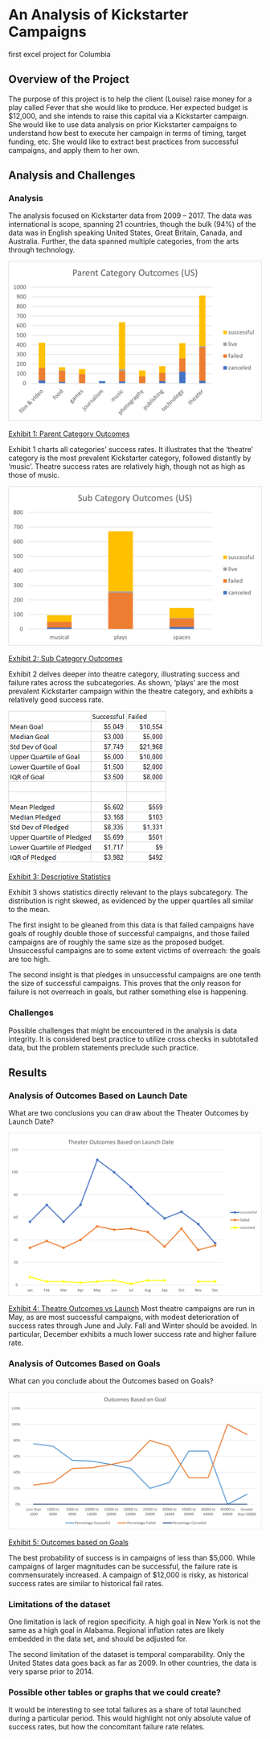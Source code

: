 # An Analysis of Kickstarter Campaigns
first excel project for Columbia


## Overview of the Project
The purpose of this project is to help the client (Louise) raise money for a play called Fever that she would like to produce.  Her expected budget is $12,000, and she intends to raise this capital via a Kickstarter campaign.  She would like to use data analysis on prior Kickstarter campaigns to understand how best to execute her campaign in terms of timing, target funding, etc.  She would like to extract best practices from successful campaigns, and apply them to her own.




## Analysis and Challenges

### Analysis

The analysis focused on Kickstarter data from 2009 – 2017.  The data was international is scope, spanning 21 countries, though the bulk (94%) of the data was in English speaking United States, Great Britain, Canada, and Australia.  Further, the data spanned multiple categories, from the arts through technology.

![Parent Category Outcomes](other_resources/Parent_Category_Outcomes.png)

[Exhibit 1: Parent Category Outcomes](other_resources/Parent_Category_Outcomes.png?raw=true "Parent Category Outcomes")

Exhibit 1 charts all categories’ success rates.  It illustrates that the ‘theatre’ category is the most prevalent Kickstarter category, followed distantly by ‘music’.  Theatre success rates are relatively high, though not as high as those of music.



![Sub Category Outcomes](other_resources/SubCategory_Outcomes.png)

[Exhibit 2: Sub Category Outcomes](other_resources/SubCategory_Outcomes.png?raw=true "Sub Category Outcomes")



Exhibit 2 delves deeper into theatre category, illustrating success and failure rates across the subcategories.  As shown, ‘plays’ are the most prevalent Kickstarter campaign within the theatre category, and exhibits a relatively good success rate.



![Descriptive Statistics](other_resources/Descriptive_Statistics.png)

[Exhibit 3: Descriptive Statistics](other_resources/Descriptive_Statistics.png?raw=true "Descriptive Statistics")

Exhibit 3 shows statistics directly relevant to the plays subcategory.  The distribution is right skewed, as evidenced by the upper quartiles all similar to the mean. 

The first insight to be gleaned from this data is that failed campaigns have goals of roughly double those of successful campaigns, and those failed campaigns are of roughly the same size as the proposed budget.  Unsuccessful campaigns are to some extent victims of overreach: the goals are too high.

The second insight is that pledges in unsuccessful campaigns are one tenth the size of successful campaigns.  This proves that the only reason for failure is not overreach in goals, but rather something else is happening.


### Challenges

Possible challenges that might be encountered in the analysis is data integrity.  It is considered best practice to utilize cross checks in subtotalled data, but the problem statements preclude such practice.



## Results


### Analysis of Outcomes Based on Launch Date
What are two conclusions you can draw about the Theater Outcomes by Launch Date?

![Theatre Outcomes vs Launch](resources/Theatre_Outcomes_vs_Launch.png)

[Exhibit 4: Theatre Outcomes vs Launch](resources/Theatre_Outcomes_vs_Launch.png?raw=true "Theatre Outcomes vs Launch")
Most theatre campaigns are run in May, as are most successful campaigns, with modest deterioration of success rates through June and July.  Fall and Winter should be avoided.  In particular, December exhibits a much lower success rate and higher failure rate.

### Analysis of Outcomes Based on Goals
What can you conclude about the Outcomes based on Goals?


![Outcomes vs Goals](resources/Outcomes_vs_Goals.png)

[Exhibit 5: Outcomes based on Goals](resources/Outcomes_vs_Goals.png?raw=true "Outcomes_vs_Goals")

The best probability of success is in campaigns of less than $5,000.  While campaigns of larger magnitudes can be successful, the failure rate is commensurately increased.  A campaign of $12,000 is risky, as historical success rates are similar to historical fail rates.



### Limitations of the dataset

One limitation is lack of region specificity.  A high goal in New York is not the same as a high goal in Alabama.  Regional inflation rates are likely embedded in the data set, and should be adjusted for.  

The second limitation of the dataset is temporal comparability.  Only the United States data goes back as far as 2009.  In other countries, the data is very sparse prior to 2014.    



### Possible other tables or graphs that we could create?

It would be interesting to see total failures as a share of total launched during a particular period.  This would highlight not only absolute value of success rates, but how the concomitant failure rate relates.

